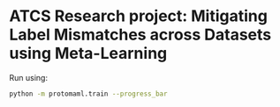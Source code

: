 # ATCS Research project: Mitigating Label Mismatches across Datasets using Meta-Learning

Run using:
```sh
python -m protomaml.train --progress_bar
```
